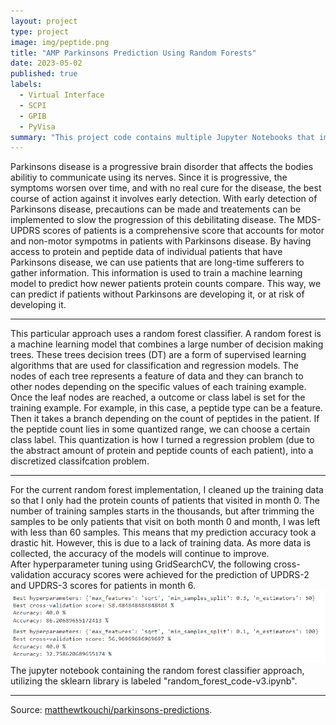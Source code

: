 ```yaml
---
layout: project
type: project
image: img/peptide.png
title: "AMP Parkinsons Prediction Using Random Forests"
date: 2023-05-02
published: true
labels:
  - Virtual Interface
  - SCPI
  - GPIB
  - PyVisa
summary: "This project code contains multiple Jupyter Notebooks that imports open source data on proteins and peptides collected on medical patients. The goal of this project is to utilize this data to predict the MDS-UPDRS scores of the patients, which is a measure of the progression of Parkinsons disease."
---
```


Parkinsons disease is a progressive brain disorder that affects the bodies abilitiy to communicate using its nerves. Since it is progressive, the symptoms worsen over time, and with no real cure for the disease, the best course of action against it involves early detection. With early detection of Parkinsons disease, precautions can be made and treatements can be implemented to slow the progression of this debilitating disease. The MDS-UPDRS scores of patients is a comprehensive score that accounts for motor and non-motor sympotms in patients with Parkinsons disease. By having access to protein and peptide data of individual patients that have Parkinsons disease, we can use patients that are long-time sufferers to gather information. This information is used to train a machine learning model to predict how newer patients protein counts compare. This way, we can predict if patients without Parkinsons are developing it, or at risk of developing it.

<hr>
This particular approach uses a random forest classifier. A random forest is a machine learning model that combines a large number of decision making trees. These trees decision trees (DT) are a form of supervised learning algorithms that are used for classification and regression models. The nodes of each tree represents a feature of data and they can branch to other nodes depending on the specific values of each training example. Once the leaf nodes are reached, a outcome or class label is set for the training example. For example, in this case, a peptide type can be a feature. Then it takes a branch depending on the count of peptides in the patient. If the peptide count lies in some quantized range, we can choose a certain class label. This quantization is how I turned a regression problem (due to the abstract amount of protein and peptide counts of each patient), into a discretized classifcation problem.
<hr>
For the current random forest implementation, I cleaned up the training data so that I only had the protein counts of patients that visited in month 0. The number of training samples starts in the thousands, but after trimming the samples to be only patients that visit on both month 0 and month, I was left with less than 60 samples. This means that my prediction accuracy took a drastic hit. However, this is due to a lack of training data. As more data is collected, the accuracy of the models will continue to improve. <br>
After hyperparameter tuning using GridSearchCV, the following cross-validation accuracy scores were achieved for the prediction of UPDRS-2 and UPDRS-3 scores for patients in month 6.
<img class="img-fluid" src="../img/cross_validation_score.png">
<br>
The jupyter notebook containing the random forest classifier approach, utilizing the sklearn library is labeled "random_forest_code-v3.ipynb".


<hr>
Source: <a href="https://github.com/matthewtkouchi/EE445_Kaggle_Peptides"><i class="large github icon "></i>matthewtkouchi/parkinsons-predictions</a>.
